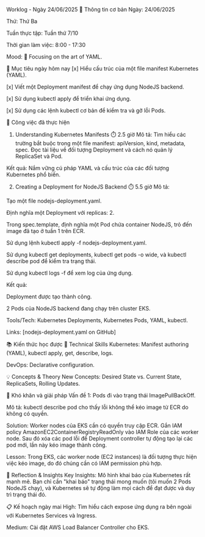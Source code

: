 Worklog - Ngày 24/06/2025
📅 Thông tin cơ bản
Ngày: 24/06/2025

Thứ: Thứ Ba

Tuần thực tập: Tuần thứ 7/10

Thời gian làm việc: 8:00 - 17:30

Mood: 📝 Focusing on the art of YAML.

🎯 Mục tiêu ngày hôm nay
[x] Hiểu cấu trúc của một file manifest Kubernetes (YAML).

[x] Viết một Deployment manifest để chạy ứng dụng NodeJS backend.

[x] Sử dụng kubectl apply để triển khai ứng dụng.

[x] Sử dụng các lệnh kubectl cơ bản để kiểm tra và gỡ lỗi Pods.

💼 Công việc đã thực hiện
1. Understanding Kubernetes Manifests ⏱️ 2.5 giờ
Mô tả: Tìm hiểu các trường bắt buộc trong một file manifest: apiVersion, kind, metadata, spec. Đọc tài liệu về đối tượng Deployment và cách nó quản lý ReplicaSet và Pod.

Kết quả: Nắm vững cú pháp YAML và cấu trúc của các đối tượng Kubernetes phổ biến.

2. Creating a Deployment for NodeJS Backend ⏱️ 5.5 giờ
Mô tả:

Tạo một file nodejs-deployment.yaml.

Định nghĩa một Deployment với replicas: 2.

Trong spec.template, định nghĩa một Pod chứa container NodeJS, trỏ đến image đã tạo ở tuần 1 trên ECR.

Sử dụng lệnh kubectl apply -f nodejs-deployment.yaml.

Sử dụng kubectl get deployments, kubectl get pods -o wide, và kubectl describe pod <pod-name> để kiểm tra trạng thái.

Sử dụng kubectl logs -f <pod-name> để xem log của ứng dụng.

Kết quả:

Deployment được tạo thành công.

2 Pods của NodeJS backend đang chạy trên cluster EKS.

Tools/Tech: Kubernetes Deployments, Kubernetes Pods, YAML, kubectl.

Links: [nodejs-deployment.yaml on GitHub]

📚 Kiến thức học được
🔧 Technical Skills
Kubernetes: Manifest authoring (YAML), kubectl apply, get, describe, logs.

DevOps: Declarative configuration.

💡 Concepts & Theory
New Concepts: Desired State vs. Current State, ReplicaSets, Rolling Updates.

🚧 Khó khăn và giải pháp
Vấn đề 1: Pods đi vào trạng thái ImagePullBackOff.

Mô tả: kubectl describe pod cho thấy lỗi không thể kéo image từ ECR do không có quyền.

Solution: Worker nodes của EKS cần có quyền truy cập ECR. Gắn IAM policy AmazonEC2ContainerRegistryReadOnly vào IAM Role của các worker node. Sau đó xóa các pod lỗi để Deployment controller tự động tạo lại các pod mới, lần này kéo image thành công.

Lesson: Trong EKS, các worker node (EC2 instances) là đối tượng thực hiện việc kéo image, do đó chúng cần có IAM permission phù hợp.

💭 Reflection & Insights
Key Insights: Mô hình khai báo của Kubernetes rất mạnh mẽ. Bạn chỉ cần "khai báo" trạng thái mong muốn (tôi muốn 2 Pods NodeJS chạy), và Kubernetes sẽ tự động làm mọi cách để đạt được và duy trì trạng thái đó.

📋 Kế hoạch ngày mai
High: Tìm hiểu cách expose ứng dụng ra bên ngoài với Kubernetes Services và Ingress.

Medium: Cài đặt AWS Load Balancer Controller cho EKS.